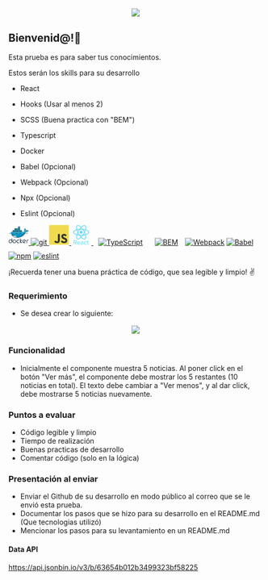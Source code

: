 <div align="center">
<a href="https://elcomercio.pe/" target="_blank" rel="noreferrer"> 
<img src="https://i.imgur.com/6rzSKUD.png" align="center" />
</a>
</div>  

## Bienvenid@!👋

Esta prueba es para saber tus conocimientos.

Estos serán los skills para su desarrollo

- React

- Hooks (Usar al menos 2)
  
- SCSS (Buena practica con "BEM")

- Typescript

- Docker

- Babel (Opcional) 

- Webpack (Opcional) 

- Npx (Opcional) 

- Eslint (Opcional) 

<a href="https://www.docker.com/" target="_blank" rel="noreferrer"> <img src="https://raw.githubusercontent.com/devicons/devicon/master/icons/docker/docker-original-wordmark.svg" alt="docker" width="40" height="40"/> </a> <a href="https://git-scm.com/" target="_blank" rel="noreferrer"> <img src="https://www.vectorlogo.zone/logos/git-scm/git-scm-icon.svg" alt="git" width="40" height="40"/> </a> <a href="https://developer.mozilla.org/en-US/docs/Web/JavaScript" target="_blank" rel="noreferrer"> <img src="https://raw.githubusercontent.com/devicons/devicon/master/icons/javascript/javascript-original.svg" alt="javascript" width="40" height="40"/> </a> <a href="https://reactjs.org/" target="_blank" rel="noreferrer"> <img src="https://raw.githubusercontent.com/devicons/devicon/master/icons/react/react-original-wordmark.svg" alt="react" width="40" height="40"/> </a> <a href="https://www.typescriptlang.org/" target="_blank"><img style="margin: 10px" src="https://profilinator.rishav.dev/skills-assets/typescript-original.svg" alt="TypeScript" height="50"></a> <a href="http://getbem.com/" target="_blank"><img style="margin: 10px" src="https://profilinator.rishav.dev/skills-assets/bem.svg" alt="BEM" height="50"></a> <a href="https://webpack.js.org" target="_blank"><img src="https://cdn.jsdelivr.net/gh/devicons/devicon/icons/webpack/webpack-original.svg" alt="Webpack" height="50"/></a> <a href="https://babeljs.io" target="_blank"><img src="https://cdn.jsdelivr.net/gh/devicons/devicon/icons/babel/babel-original.svg" alt="Babel" height="50"/></a> <a href="https://www.npmjs.com" target="_blank"><img src="https://cdn.jsdelivr.net/gh/devicons/devicon/icons/npm/npm-original-wordmark.svg" alt="npm" height="50"/></a> <a href="https://eslint.org" target="_blank"><img src="https://cdn.jsdelivr.net/gh/devicons/devicon/icons/eslint/eslint-original.svg" alt="eslint" height="50"/></a> 

¡Recuerda tener una buena práctica de código, que sea legible y limpio! ✌️

### Requerimiento
- Se desea crear lo siguiente:


<div align="center">
<img src="https://i.imgur.com/gxxxHMB.png" align="center" />
</div>  

### Funcionalidad

- Inicialmente el componente muestra 5 noticias. Al poner click en el botón "Ver más", el componente debe mostrar los 5 restantes (10 noticias en total). El texto debe cambiar a "Ver menos", y al dar click, debe mostrarse 5 noticias nuevamente.

### Puntos a evaluar
- Código legible y limpio
- Tiempo de realización
- Buenas practicas de desarrollo
- Comentar código (solo en la lógica)

### Presentación al enviar
- Enviar el Github de su desarrollo en modo público al correo que se le envió esta prueba.
- Documentar los pasos que se hizo para su desarrollo en el README.md (Que tecnologias utilizó)
- Mencionar los pasos para su levantamiento en un README.md

#### Data API
https://api.jsonbin.io/v3/b/63654b012b3499323bf58225
